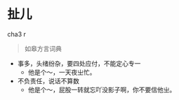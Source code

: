 # 扯儿
cha3 r
> 如皋方言词典
- 事多，头绪纷杂，要四处应付，不能定心专一
  - 他是个～，一天夜㞢忙。
- 不负责任，说话不算数
  - 他是个～，屁股一转就忘吖没影子啊，你不要信他㞢。
